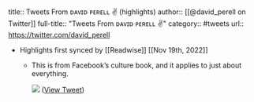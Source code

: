 title:: Tweets From ᴅᴀᴠɪᴅ ᴘᴇʀᴇʟʟ ✌ (highlights)
author:: [[@david_perell on Twitter]]
full-title:: "Tweets From ᴅᴀᴠɪᴅ ᴘᴇʀᴇʟʟ ✌"
category:: #tweets
url:: https://twitter.com/david_perell

- Highlights first synced by [[Readwise]] [[Nov 19th, 2022]]
	- This is from Facebook’s culture book, and it applies to just about everything. 
	  
	  ![](https://pbs.twimg.com/media/FgCwmPPXkAAj_9C.jpg) ([View Tweet](https://twitter.com/david_perell/status/1585461243128811523))